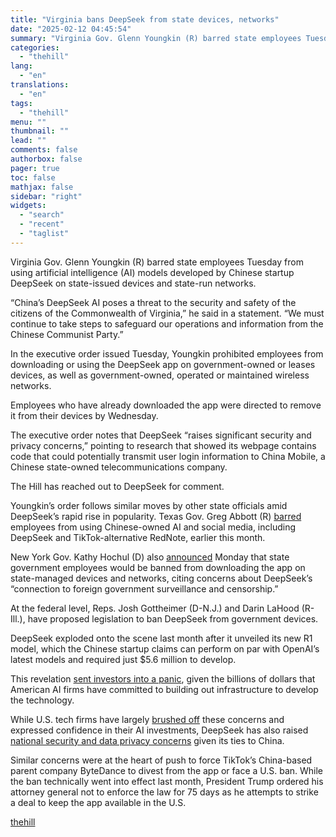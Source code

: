 ```yaml
---
title: "Virginia bans DeepSeek from state devices, networks"
date: "2025-02-12 04:45:54"
summary: "Virginia Gov. Glenn Youngkin (R) barred state employees Tuesday from using artificial intelligence (AI) models developed by Chinese startup DeepSeek on state-issued devices and state-run networks. “China’s DeepSeek AI poses a threat to the security and safety of the citizens of the Commonwealth of Virginia,” he said in a statement...."
categories:
  - "thehill"
lang:
  - "en"
translations:
  - "en"
tags:
  - "thehill"
menu: ""
thumbnail: ""
lead: ""
comments: false
authorbox: false
pager: true
toc: false
mathjax: false
sidebar: "right"
widgets:
  - "search"
  - "recent"
  - "taglist"
---
```


Virginia Gov. Glenn Youngkin (R) barred state employees Tuesday from using artificial intelligence (AI) models developed by Chinese startup DeepSeek on state-issued devices and state-run networks.

“China’s DeepSeek AI poses a threat to the security and safety of the citizens of the Commonwealth of Virginia,” he said in a statement. “We must continue to take steps to safeguard our operations and information from the Chinese Communist Party.”

In the executive order issued Tuesday, Youngkin prohibited employees from downloading or using the DeepSeek app on government-owned or leases devices, as well as government-owned, operated or maintained wireless networks.

Employees who have already downloaded the app were directed to remove it from their devices by Wednesday.

The executive order notes that DeepSeek “raises significant security and privacy concerns,” pointing to research that showed its webpage contains code that could potentially transmit user login information to China Mobile, a Chinese state-owned telecommunications company.

The Hill has reached out to DeepSeek for comment.

Youngkin’s order follows similar moves by other state officials amid DeepSeek’s rapid rise in popularity. Texas Gov. Greg Abbott (R) [barred](https://thehill.com/policy/technology/5120755-texas-ban-deepseek-rednote-government-devices/) employees from using Chinese-owned AI and social media, including DeepSeek and TikTok-alternative RedNote, earlier this month.

New York Gov. Kathy Hochul (D) also [announced](https://thehill.com/homenews/state-watch/5136612-deepseek-banned-from-ny-state-government-devices/) Monday that state government employees would be banned from downloading the app on state-managed devices and networks, citing concerns about DeepSeek’s “connection to foreign government surveillance and censorship.”

At the federal level, Reps. Josh Gottheimer (D-N.J.) and Darin LaHood (R-Ill.), have proposed legislation to ban DeepSeek from government devices.

DeepSeek exploded onto the scene last month after it unveiled its new R1 model, which the Chinese startup claims can perform on par with OpenAI’s latest models and required just $5.6 million to develop.

This revelation [sent investors into a panic](https://thehill.com/policy/technology/5109502-us-ai-rival-china-deepseek-rise/), given the billions of dollars that American AI firms have committed to building out infrastructure to develop the technology.

While U.S. tech firms have largely [brushed off](https://thehill.com/policy/technology/5117284-big-tech-brushes-off-deepseek-threat/) these concerns and expressed confidence in their AI investments, DeepSeek has also raised [national security and data privacy concerns](https://thehill.com/policy/technology/5126075-chinese-ai-model-raises-national-security-concerns/) given its ties to China.

Similar concerns were at the heart of push to force TikTok’s China-based parent company ByteDance to divest from the app or face a U.S. ban. While the ban technically went into effect last month, President Trump ordered his attorney general not to enforce the law for 75 days as he attempts to strike a deal to keep the app available in the U.S.

[thehill](https://thehill.com/policy/technology/5139036-virginia-governor-bans-deepseek/)
